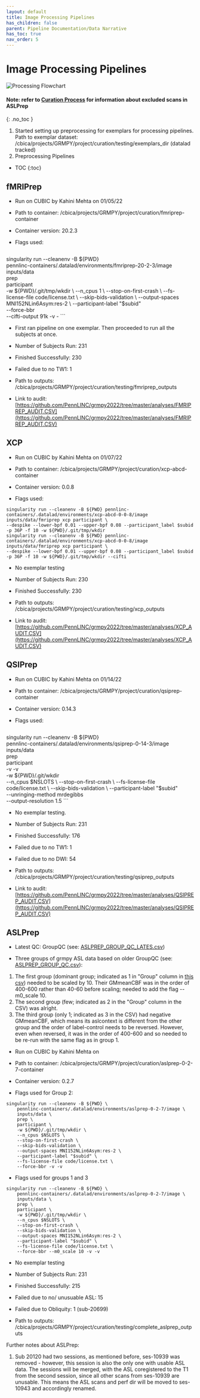 ```yaml
---
layout: default
title: Image Processing Pipelines
has_children: false
parent: Pipeline Documentation/Data Narrative
has_toc: true 
nav_order: 5
---
```


# Image Processing Pipelines
<img src="/grmpy2022/assets/images/grmpyflowchart.png" alt="Processing Flowchart"> 

#### Note: refer to [Curation Process](https://pennlinc.github.io/grmpy2022/analyses/CurationProcess/) for information about excluded scans in ASLPrep

{: .no_toc }
1. Started setting up preprocessing for exemplars for processing pipelines. Path to exemplar dataset: /cbica/projects/GRMPY/project/curation/testing/exemplars_dir (datalad tracked)
2. Preprocessing Pipelines 

* TOC
{:toc}

## fMRIPrep 

- Run on CUBIC by Kahini Mehta on 01/05/22

- Path to container: /cbica/projects/GRMPY/project/curation/fmriprep-container

- Container version: 20.2.3

- Flags used: 

    ```
singularity run --cleanenv -B ${PWD} \
    pennlinc-containers/.datalad/environments/fmriprep-20-2-3/image \
    inputs/data \
    prep \
    participant \
    -w ${PWD}/.git/tmp/wkdir \
    --n_cpus 1 \
    --stop-on-first-crash \
    --fs-license-file code/license.txt \
    --skip-bids-validation \
    --output-spaces MNI152NLin6Asym:res-2 \
    --participant-label "$subid" \
    --force-bbr \
    --cifti-output 91k -v -
    ```

- First ran  pipeline on one exemplar. Then proceeded to run all the subjects at once. 

- Number of Subjects Run: 231

- Finished Successfully: 230

- Failed due to no TW1: 1

- Path to outputs: /cbica/projects/GRMPY/project/curation/testing/fmriprep_outputs

- Link to audit: [https://github.com/PennLINC/grmpy2022/tree/master/analyses/FMRIPREP_AUDIT.CSV](https://github.com/PennLINC/grmpy2022/tree/master/analyses/FMRIPREP_AUDIT.CSV)



## XCP 

- Run on CUBIC by Kahini Mehta on 01/07/22

- Path to container: /cbica/projects/GRMPY/project/curation/xcp-abcd-container

- Container version: 0.0.8 

- Flags used: 

``` 
singularity run --cleanenv -B ${PWD} pennlinc-containers/.datalad/environments/xcp-abcd-0-0-8/image inputs/data/fmriprep xcp participant \
--despike --lower-bpf 0.01 --upper-bpf 0.08 --participant_label $subid -p 36P -f 10 -w ${PWD}/.git/tmp/wkdir
singularity run --cleanenv -B ${PWD} pennlinc-containers/.datalad/environments/xcp-abcd-0-0-8/image inputs/data/fmriprep xcp participant \
--despike --lower-bpf 0.01 --upper-bpf 0.08 --participant_label $subid -p 36P -f 10 -w ${PWD}/.git/tmp/wkdir --cifti 
```

- No exemplar testing

- Number of Subjects Run: 230

- Finished Successfully: 230

- Path to outputs: /cbica/projects/GRMPY/project/curation/testing/xcp_outputs

- Link to audit: [https://github.com/PennLINC/grmpy2022/tree/master/analyses/XCP_AUDIT.CSV](https://github.com/PennLINC/grmpy2022/tree/master/analyses/XCP_AUDIT.CSV)


##  QSIPrep 

- Run on CUBIC by Kahini Mehta on 01/14/22

- Path to container: /cbica/projects/GRMPY/project/curation/qsiprep-container

- Container version: 0.14.3

- Flags used: 

  ```
singularity run --cleanenv -B ${PWD} \
    pennlinc-containers/.datalad/environments/qsiprep-0-14-3/image \
    inputs/data \
    prep \
    participant \
    -v -v \
    -w ${PWD}/.git/wkdir \
    --n_cpus $NSLOTS \
    --stop-on-first-crash \
    --fs-license-file code/license.txt \
    --skip-bids-validation \
    --participant-label "$subid" \
    --unringing-method mrdegibbs \
    --output-resolution 1.5
    ```

- No exemplar testing.

- Number of Subjects Run: 231

- Finished Successfully: 176

- Failed due to no TW1: 1

- Failed due to no DWI: 54

- Path to outputs: /cbica/projects/GRMPY/project/curation/testing/qsiprep_outputs

- Link to audit: [https://github.com/PennLINC/grmpy2022/tree/master/analyses/QSIPREP_AUDIT.CSV](https://github.com/PennLINC/grmpy2022/tree/master/analyses/QSIPREP_AUDIT.CSV)

## ASLPrep 
- Latest QC: GroupQC (see: [ASLPREP_GROUP_QC_LATES.csv](https://github.com/PennLINC/grmpy2022/blob/master/analyses/ASLPREP_GROUP_QC_LATEST.csv))

- Three groups of grmpy ASL data based on older GroupQC (see: [ASLPREP_GROUP_QC.csv](https://github.com/PennLINC/grmpy2022/blob/master/analyses/ASLPREP_GROUP_QC.csv)):

1. The first group (dominant group; indicated as 1 in "Group" column in [this csv](https://github.com/PennLINC/grmpy2022/blob/master/analyses/ASL_Groups.csv)) needed to be scaled by 10. Their GMmeanCBF was in the order of 400-600 rather than 40-60 before scaling; needed to add the flag --m0_scale 10.
2. The second group (few; indicated as 2 in the "Group" column in the CSV) was alright.
3. The third group (only 1; indicated as 3 in the CSV) had negative GMmeanCBF, which means its aslcontext is different from the other group and the order of label-control needs to be reversed. However, even when reversed, it was in the order of 400-600 and so needed to be re-run with the same flag as in group 1. 

- Run on CUBIC by Kahini Mehta on 

- Path to container: /cbica/projects/GRMPY/project/curation/aslprep-0-2-7-container

- Container version: 0.2.7

- Flags used for Group 2: 

``` 
singularity run --cleanenv -B ${PWD} \
    pennlinc-containers/.datalad/environments/aslprep-0-2-7/image \
    inputs/data \
    prep \
    participant \
    -w ${PWD}/.git/tmp/wkdir \
    --n_cpus $NSLOTS \
    --stop-on-first-crash \
    --skip-bids-validation \
    --output-spaces MNI152NLin6Asym:res-2 \
    --participant-label "$subid" \
    --fs-license-file code/license.txt \
    --force-bbr -v -v 
```
- Flags used for groups 1 and 3 

``` 
singularity run --cleanenv -B ${PWD} \
    pennlinc-containers/.datalad/environments/aslprep-0-2-7/image \
    inputs/data \
    prep \
    participant \
    -w ${PWD}/.git/tmp/wkdir \
    --n_cpus $NSLOTS \
    --stop-on-first-crash \
    --skip-bids-validation \
    --output-spaces MNI152NLin6Asym:res-2 \
    --participant-label "$subid" \
    --fs-license-file code/license.txt \
    --force-bbr --m0_scale 10 -v -v 
```
- No exemplar testing

- Number of Subjects Run: 231

- Finished Successfully: 215

- Failed due to no/ unusuable ASL: 15

- Failed due to Obliquity: 1 (sub-20699)

- Path to outputs: /cbica/projects/GRMPY/project/curation/testing/complete_aslprep_outputs

Further notes about ASLPrep:

1. Sub 20120 had two sessions, as mentioned before, ses-10939 was removed - however, this session is also the only one with usable ASL data. The sessions will be merged, with the ASL coregistered to the T1 from the second session, since all other scans from ses-10939 are unusable. This means the ASL scans and perf dir will be moved to ses-10943 and accordingly renamed. 

